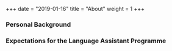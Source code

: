 +++
date = "2019-01-16"
title = "About"
weight = 1
+++

### Personal Background

### Expectations for the Language Assistant Programme